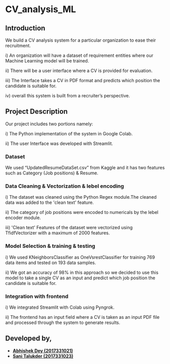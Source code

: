 # CV_analysis_ML

## Introduction
We build a CV analysis system for a particular organization to ease their recruitment.

i) An organization will have a dataset of requirement entities where our Machine Learning model will be trained.

ii) There will be a user interface where a CV is provided  for evaluation.

iii) The Interface takes a CV in PDF format and predicts which position the candidate is suitable for. 

iv) overall this system is built from a recruiter’s perspective.


## Project Description
Our project includes two portions namely:

i) The Python implementation of the system in Google Colab.

ii) The user Interface was developed with Streamlit.

### Dataset
We used “UpdatedResumeDataSet.csv” from Kaggle and it has two features such as Category (Job positions) & Resume.

### Data Cleaning & Vectorization & lebel encoding

i) The dataset was cleaned using the Python Regex module.The cleaned data was added to the 'clean text' feature.

ii) The category of job positions were encoded to numericals by the lebel encoder module.

iii) 'Clean text' Features of the dataset were vectorized using TfidfVectorizer with a maximum of 2000 features.

### Model Selection & training & testing

i) We used  KNeighborsClassifier as OneVsrestClassifier for training 769 data items and tested on 193 data samples.

ii) We got an accuracy of 98% in this approach so we decided to use this model to take a single CV as an input and predict which job position the candidate is suitable for.

### Integration with frontend

i) We integrated Streamlit with Colab using Pyngrok.

ii) The frontend has an input field where a CV is taken as an input PDF file and processed through the system to generate results.







## Developed by,
- <b>[ Abhishek Dey (2017331021)](https://github.com/ABHISHEK-DEY-64150)</b>
- <b>[Sani Talukder (2017331023)](https://github.com/sani-1023)</b>

